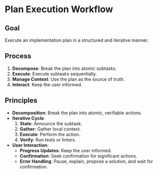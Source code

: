 # Plan Execution Workflow

## Goal

Execute an implementation plan in a structured and iterative manner.

## Process

1.  **Decompose**: Break the plan into atomic subtasks.
2.  **Execute**: Execute subtasks sequentially.
3.  **Manage Context**: Use the plan as the source of truth.
4.  **Interact**: Keep the user informed.

## Principles

*   **Decomposition**: Break the plan into atomic, verifiable actions.
*   **Iterative Cycle**:
    1.  **State**: Announce the subtask.
    2.  **Gather**: Gather local context.
    3.  **Execute**: Perform the action.
    4.  **Verify**: Run tests or linters.
*   **User Interaction**:
    *   **Progress Updates**: Keep the user informed.
    *   **Confirmation**: Seek confirmation for significant actions.
    *   **Error Handling**: Pause, explain, propose a solution, and wait for confirmation.